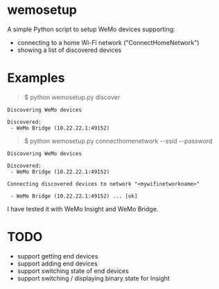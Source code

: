 # wemosetup
A simple Python script to setup WeMo devices supporting:
 - connecting to a home Wi-Fi network ("ConnectHomeNetwork")
 - showing a list of discovered devices

# Examples

> $ python wemosetup.py discover

```
Discovering WeMo devices

Discovered:
 - WeMo Bridge (10.22.22.1:49152)
```
 


> $ python wemosetup.py connecthomenetwork --ssid <mywifinetworkname> --password <mywifinetworkpassword>

```
Discovering WeMo devices

Discovered:
 - WeMo Bridge (10.22.22.1:49152)

Connecting discovered devices to network "<mywifinetworkname>"

 - WeMo Bridge (10.22.22.1:49152) ... [ok]

```

I have tested it with WeMo Insight and WeMo Bridge.

# TODO
 - support getting end devices
 - support adding end devices
 - support switching state of end devices
 - support switching / displaying binary state for Insight
